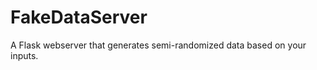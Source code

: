 FakeDataServer
==============

A Flask webserver that generates semi-randomized data based on your inputs.
